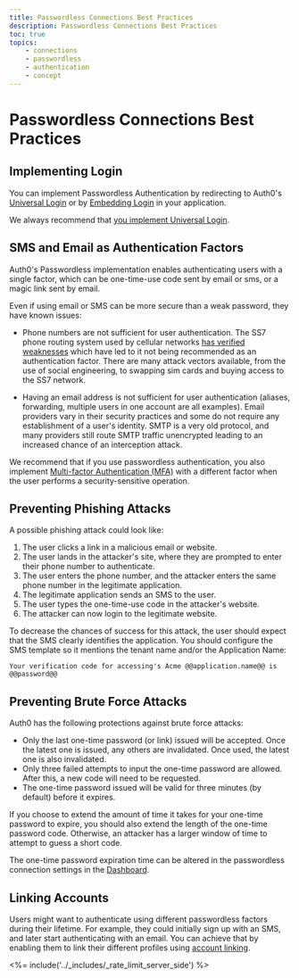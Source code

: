 ```yaml
---
title: Passwordless Connections Best Practices
description: Passwordless Connections Best Practices
toc: true
topics:
    - connections
    - passwordless
    - authentication
    - concept
---
```

# Passwordless Connections Best Practices

## Implementing Login 

You can implement Passwordless Authentication by redirecting to Auth0's [Universal Login](/connections/passwordless/guides/universal-login) or by [Embedding Login](/connections/passwordless/guides/universal-login) in your application.

We always recommend that [you implement Universal Login](guides/login/universal-vs-embedded).

## SMS and Email as Authentication Factors

Auth0's Passwordless implementation enables authenticating users with a single factor, which can be one-time-use code sent by email or sms, or a magic link sent by email.

Even if using email or SMS can be more secure than a weak password, they have known issues:

-  Phone numbers are not sufficient for user authentication. The SS7 phone routing system used by cellular networks [has verified weaknesses](https://thehackernews.com/2017/05/ss7-vulnerability-bank-hacking.html) which have led to it not being recommended as an authentication factor. There are many attack vectors available, from the use of social engineering, to swapping sim cards and buying access to the SS7 network. 

- Having an email address is not sufficient for user authentication (aliases, forwarding, multiple users in one account are all examples). Email providers vary in their security practices and some do not require any establishment of a user's identity. SMTP is a very old protocol, and many providers still route SMTP traffic unencrypted leading to an increased chance of an interception attack. 

We recommend that if you use passwordless authentication, you also implement [Multi-factor Authentication (MFA)](/multifactor-authentication) with a different factor when the user performs a security-sensitive operation.

## Preventing Phishing Attacks

A possible phishing attack could look like:

1. The user clicks a link in a malicious email or website.
1. The user lands in the attacker's site, where they are prompted to enter their phone number to authenticate.
3. The user enters the phone number, and the attacker enters the same phone number in the legitimate application.
4. The legitimate application sends an SMS to the user.
5. The user types the one-time-use code in the attacker's website.
6. The attacker can now login to the legitimate website.

To decrease the chances of success for this attack, the user should expect that the SMS clearly identifies the application. You should configure the SMS template so it mentions the tenant name and/or the Application Name:

```text
Your verification code for accessing's Acme @@application.name@@ is @@password@@
```

## Preventing Brute Force Attacks 

Auth0 has the following protections against brute force attacks:

* Only the last one-time password (or link) issued will be accepted. Once the latest one is issued, any others are invalidated. Once used, the latest one is also invalidated.
* Only three failed attempts to input the one-time password are allowed. After this, a new code will need to be requested.
* The one-time password issued will be valid for three minutes (by default) before it expires. 

If you choose to extend the amount of time it takes for your one-time password to expire, you should also extend the length of the one-time password code. Otherwise, an attacker has a larger window of time to attempt to guess a short code.

The one-time password expiration time can be altered in the passwordless connection settings in the [Dashboard](${manage_url}/#/connections/passwordless).

##  Linking Accounts

Users might want to authenticate using different passwordless factors during their lifetime. For example, they could initially sign up with an SMS, and later start authenticating with an email. You can achieve that by enabling them to link their different profiles using [account linking](/link-accounts).

<%= include('../_includes/_rate_limit_server_side') %>